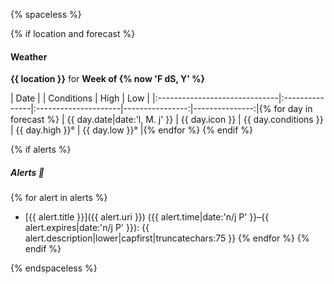 {% spaceless %}

{% if location and forecast %}
#### Weather

**{{ location }}** for **Week of {% now 'F dS, Y' %}**

| Date                          |                | Conditions           | High            | Low            |
|:------------------------------|:---------------|:---------------------|----------------:|---------------:|{% for day in forecast %}
| {{ day.date|date:'l, M. j' }} | {{ day.icon }} | {{ day.conditions }} | {{ day.high }}° | {{ day.low }}° |{% endfor %}
{% endif %}

{% if alerts %}
##### Alerts :rotating_light:
{% for alert in alerts %}
- [{{ alert.title }}]({{ alert.uri }}) ({{ alert.time|date:'n/j P' }}–{{ alert.expires|date:'n/j P' }}): {{ alert.description|lower|capfirst|truncatechars:75 }}
{% endfor %}
{% endif %}

{% endspaceless %}
